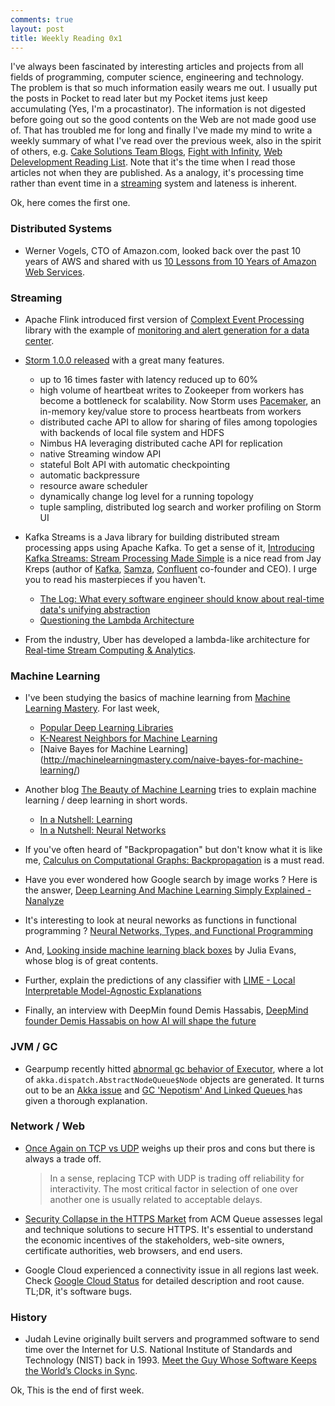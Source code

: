 ```yaml
---
comments: true
layout: post
title: Weekly Reading 0x1
---
```



I've always been fascinated by interesting articles and projects from all fields of programming, computer science, engineering and technology.  
The problem is that so much information easily wears me out. I usually put the posts in Pocket to read later but my Pocket items just keep accumulating (Yes, I'm a procastinator). The information is not digested before going out so the good contents on the Web are not made good use of. That has troubled me for long and finally I've made my mind to write a weekly summary of what I've read over the previous week, also in the spirit of others, e.g. [Cake Solutions Team Blogs](http://www.cakesolutions.net/teamblogs), [Fight with Infinity](https://zx31415.wordpress.com/), [Web Delevelopment Reading List](https://wdrl.info/). Note that it's the time when I read those articles not when they are published. As a analogy, it's processing time rather than event time in a [streaming](https://www.oreilly.com/ideas/the-world-beyond-batch-streaming-101) system and lateness is inherent. 

Ok, here comes the first one. 

### Distributed Systems

* Werner Vogels, CTO of Amazon.com, looked back over the past 10 years of AWS and shared with us [10 Lessons from 10 Years of Amazon Web Services](http://www.allthingsdistributed.com/2016/03/10-lessons-from-10-years-of-aws.html).

### Streaming

* Apache Flink introduced first version of [Complext Event Processing](https://en.wikipedia.org/wiki/Complex_event_processing) library with the example of [monitoring and alert generation for a data center](http://flink.apache.org/news/2016/04/06/cep-monitoring.html). 

* [Storm 1.0.0 released](https://storm.apache.org/2016/04/12/storm100-released.html) with a great many features. 
  
    - up to 16 times faster with latency reduced up to 60%
    - high volume of heartbeat writes to Zookeeper from workers has become a bottleneck for scalability. Now Storm uses [Pacemaker](http://clusterlabs.org/), an in-memory key/value store to process heartbeats from workers
    - distributed cache API to allow for sharing of files among topologies with backends of local file system and HDFS
    - Nimbus HA leveraging distributed cache API for replication
    - native Streaming window API
    - stateful Bolt API with automatic checkpointing
    - automatic backpressure 
    - resource aware scheduler
    - dynamically change log level for a running topology
    - tuple sampling, distributed log search and worker profiling on Storm UI
     
* Kafka Streams is a Java library for building distributed stream processing apps using Apache Kafka. To get a sense of it, [Introducing Kafka Streams: Stream Processing Made Simple](http://www.confluent.io/blog/introducing-kafka-streams-stream-processing-made-simple) is a nice read from Jay Kreps (author of [Kafka](kafka.apache.org), [Samza](samza.apache.org), [Confluent](confluent.io) co-founder and CEO). I urge you to read his masterpieces if you haven't.   
  
    - [The Log: What every software engineer should know about real-time data's unifying abstraction](https://engineering.linkedin.com/distributed-systems/log-what-every-software-engineer-should-know-about-real-time-datas-unifying)
    - [Questioning the Lambda Architecture
](https://www.oreilly.com/ideas/questioning-the-lambda-architecture)

* From the industry, Uber has developed a lambda-like architecture for [Real-time Stream Computing & Analytics](http://www.infoq.com/presentations/real-time-streaming-uber).

### Machine Learning

* I've been studying the basics of machine learning from [Machine Learning Mastery](http://machinelearningmastery.com/). For last week,

    - [Popular Deep Learning Libraries]( 
http://machinelearningmastery.com/popular-deep-learning-libraries/)
    - [K-Nearest Neighbors for Machine Learning](http://machinelearningmastery.com/k-nearest-neighbors-for-machine-learning/)
    - [Naive Bayes for Machine Learning] 
(http://machinelearningmastery.com/naive-bayes-for-machine-learning/)

* Another blog [The Beauty of Machine Learning](https://thebeautyofml.wordpress.com) tries to explain machine learning / deep learning in short words.

     - [In a Nutshell: Learning](https://thebeautyofml.wordpress.com/2016/04/03/in-a-nutshell-learning/)
     - [In a Nutshell: Neural Networks](https://thebeautyofml.wordpress.com/2016/03/25/in-nutshell-neural-networks/)
     
* If you've often heard of "Backpropagation" but don't know what it is like me, [Calculus on Computational Graphs: Backpropagation](http://colah.github.io/posts/2015-08-Backprop/) is a must read. 

* Have you ever wondered how Google search by image works ? Here is the answer, [Deep Learning And Machine Learning Simply Explained - Nanalyze](http://www.nanalyze.com/2016/01/deep-learning-and-machine-learning-simply-explained/)

* It's interesting to look at neural neworks as functions in functional programming ? [Neural Networks, Types, and Functional Programming](http://colah.github.io/posts/2015-09-NN-Types-FP/)

* And, [Looking inside machine learning black boxes]( 
http://jvns.ca/blog/2016/04/10/why-i-dont-like-black-boxes/) by Julia Evans, whose blog is of great contents. 

* Further, explain the predictions of any classifier with [LIME - Local Interpretable Model-Agnostic Explanations](http://homes.cs.washington.edu/~marcotcr/blog/lime/)

* Finally, an interview with DeepMin found Demis Hassabis, [DeepMind founder Demis Hassabis on how AI will shape the future](http://www.theverge.com/2016/3/10/11192774/demis-hassabis-interview-alphago-google-deepmind-ai)

### JVM / GC

* Gearpump recently hitted [abnormal gc behavior of Executor](https://github.com/gearpump/gearpump/issues/1816), where a lot of `akka.dispatch.AbstractNodeQueue$Node` objects are generated. It turns out to be an [Akka issue](https://github.com/akka/akka/issues/17547) and [GC 'Nepotism' And Linked Queues
](http://psy-lob-saw.blogspot.jp/2016/03/gc-nepotism-and-linked-queues.html) has given a thorough explanation. 

### Network / Web

* [Once Again on TCP vs UDP](http://accu.org/index.php/journals/2180) weighs up their pros and cons but there is always a trade off.

    > In a sense, replacing TCP with UDP is trading off reliability for interactivity. The most critical factor in selection of one over another one is usually related to acceptable delays.

* [Security Collapse in the HTTPS Market](http://queue.acm.org/detail.cfm?id=2673311) from ACM Queue assesses legal and technique solutions to secure HTTPS. It's essential to understand the economic incentives of the stakeholders, web-site owners, certificate authorities, web browsers, and end users. 

* Google Cloud experienced a connectivity issue in all regions last week. Check [Google Cloud Status](https://status.cloud.google.com/incident/compute/16007?post-mortem) for detailed description and root cause. TL;DR, it's software bugs.

### History

* Judah Levine originally built servers and programmed software to send time over the Internet for  U.S. National Institute of Standards and Technology (NIST) back in 1993. [Meet the Guy Whose Software Keeps the World’s Clocks in Sync](http://spectrum.ieee.org/tech-talk/computing/networks/meet-the-guy-whose-software-keeps-the-nations-clocks-in-sync).  

Ok, This is the end of first week.